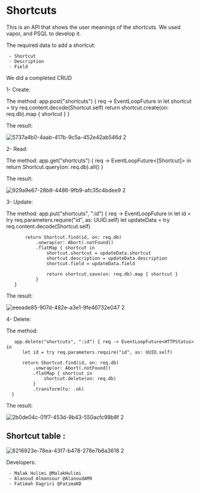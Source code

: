 # Shortcuts

This is an API that shows the user meanings of the shortcuts.
We used vapor, and PSQL to develop it. 

The required data to add a shortcut:

     - Shortcut 
     - Description
     - Field
     
We did a completed CRUD

1- Create: 

The method:
       app.post("shortcuts") { req -> EventLoopFuture<Shortcut> in
           let shortcut = try req.content.decode(Shortcut.self)
           return shortcut.create(on: req.db).map { shortcut }
       }
  
The result:
  
![5737a4b0-4aab-417b-9c5a-452e42ab546d 2](https://user-images.githubusercontent.com/84997943/226893304-032086b2-8ee7-4da1-b2d7-e99445733235.JPG)

2- Read:

  The method:
       app.get("shortcuts") { req -> EventLoopFuture<[Shortcut]> in
           return Shortcut.query(on: req.db).all()
       }
  
The result:
  
![929a9e67-28b8-4486-9fb9-afc35c4bdee9 2](https://user-images.githubusercontent.com/84997943/226894104-17ddccc6-e943-4c17-bdec-b055ade6c017.JPG)

3- Update:

  The method:
       app.put("shortcuts", ":id") { req -> EventLoopFuture<Shortcut> in
           let id = try req.parameters.require("id", as: UUID.self)
           let updateData = try req.content.decode(Shortcut.self)
           
           return Shortcut.find(id, on: req.db)
               .unwrap(or: Abort(.notFound))
               .flatMap { shortcut in
                   shortcut.shortcut = updateData.shortcut
                   shortcut.description = updateData.description
                   shortcut.field = updateData.field
                   
                   return shortcut.save(on: req.db).map { shortcut }
               }
       }
  
The result: 
  
![eeeade85-907d-482e-a3e1-9fe46732e047 2](https://user-images.githubusercontent.com/84997943/226894250-98492331-82e1-45aa-ac5d-0ee4aa882cff.JPG)
 
4- Delete:
  
The method:
  
       app.delete("shortcuts", ":id") { req -> EventLoopFuture<HTTPStatus> in
          let id = try req.parameters.require("id", as: UUID.self)
          
          return Shortcut.find(id, on: req.db)
              .unwrap(or: Abort(.notFound))
              .flatMap { shortcut in
                  shortcut.delete(on: req.db)
              }
              .transform(to: .ok)
      }
  
The result:
  
![2b0de04c-01f7-453d-9b43-550acfc98b8f 2](https://user-images.githubusercontent.com/84997943/226894421-4a36c11d-dbe6-4bec-b8e6-7b820e420f98.JPG)
  

## Shortcut table :
  ![8216923e-78ea-43f7-b478-278e7b6a3618 2](https://user-images.githubusercontent.com/84997943/226894550-d5304b53-72ce-4b88-b03c-92db7ea2bdfd.JPG)

  
  Developers:
    
     - Malak Hulimi @MalakHulimi
     - Alanoud Almansour @AlanoudAM9
     - Fatimah Dagriri @FatimaKD
